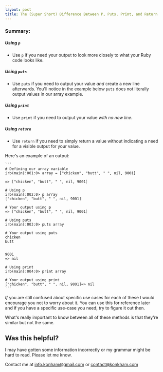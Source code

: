 ```yaml
---
layout: post
title: The (Super Short) Difference Between P, Puts, Print, and Return
---
```


### Summary:

##### Using `p`
* Use `p` if you need your output to look more closely to what your Ruby code looks like.

##### Using `puts`
* Use `puts` if you need to output your value *and* create a new line afterwards. You'll notice in the example below `puts` does not literally output values in our array example.

##### Using `print`
* Use `print` if you need to output your value *with no new line*.

##### Using `return`
* Use `return` if you need to simply return a value without indicating a need for a visible output for your value.

Here's an example of an output:

    ```
    # Defining our array variable
    irb(main):001:0> array = ["chicken", "butt", " ", nil, 9001]

    => ["chicken", "butt", " ", nil, 9001]

    # Using p
    irb(main):002:0> p array
    ["chicken", "butt", " ", nil, 9001]

    # Your output using p
    => ["chicken", "butt", " ", nil, 9001]

    # Using puts
    irb(main):003:0> puts array

    # Your output using puts
    chicken
    butt


    9001
    => nil

    # Using print
    irb(main):004:0> print array

    # Your output using print
    ["chicken", "butt", " ", nil, 9001]=> nil
    ```

*If* you are still confused about specific use cases for each of these I would encourage you not to worry about it. You can use this for reference later and if you have a specific use-case you need, try to figure it out then.

What's really important to know between all of these methods is that they're similar but not the same.

## Was this helpful?
I may have gotten some information incorrectly or my grammar might be hard to read. Please let me know.

Contact me at [info.konham@gmail.com](mailto:info.konham@gmail.com) or [contact@konkham.com](mailto:contact@konkham.com)